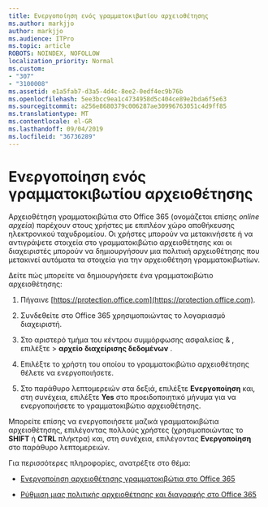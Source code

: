 ```yaml
---
title: Ενεργοποίηση ενός γραμματοκιβωτίου αρχειοθέτησης
ms.author: markjjo
author: markjjo
ms.audience: ITPro
ms.topic: article
ROBOTS: NOINDEX, NOFOLLOW
localization_priority: Normal
ms.custom:
- "307"
- "3100008"
ms.assetid: e1a5fab7-d3a5-4d4c-8ee2-0edf4ec9b76b
ms.openlocfilehash: 5ee3bcc9ea1c4734958d5c404ce89e2bda6f5e63
ms.sourcegitcommit: a256e8680379c006287ae30996763051c4d9ff85
ms.translationtype: MT
ms.contentlocale: el-GR
ms.lasthandoff: 09/04/2019
ms.locfileid: "36736289"
---
```

# <a name="enable-an-archive-mailbox"></a>Ενεργοποίηση ενός γραμματοκιβωτίου αρχειοθέτησης

Αρχειοθέτηση γραμματοκιβώτια στο Office 365 (ονομάζεται επίσης *online αρχεία*) παρέχουν στους χρήστες με επιπλέον χώρο αποθήκευσης ηλεκτρονικού ταχυδρομείου. Οι χρήστες μπορούν να μετακινήσετε ή να αντιγράψετε στοιχεία στο γραμματοκιβώτιο αρχειοθέτησης και οι διαχειριστές μπορούν να δημιουργήσουν μια πολιτική αρχειοθέτησης που μετακινεί αυτόματα τα στοιχεία για την αρχειοθέτηση γραμματοκιβωτίων.
  
Δείτε πώς μπορείτε να δημιουργήσετε ένα γραμματοκιβώτιο αρχειοθέτησης:
  
1. Πήγαινε [https://protection.office.com](https://protection.office.com).

2. Συνδεθείτε στο Office 365 χρησιμοποιώντας το λογαριασμό διαχειριστή.

3. Στο αριστερό τμήμα του κέντρου συμμόρφωσης ασφαλείας &amp; , επιλέξτε \> **αρχείο** **διαχείρισης δεδομένων** .

4. Επιλέξτε το χρήστη του οποίου το γραμματοκιβώτιο αρχειοθέτησης θέλετε να ενεργοποιήσετε.

5. Στο παράθυρο λεπτομερειών στα δεξιά, επιλέξτε **Ενεργοποίηση** και, στη συνέχεια, επιλέξτε **Yes** στο προειδοποιητικό μήνυμα για να ενεργοποιήσετε το γραμματοκιβώτιο αρχειοθέτησης.

Μπορείτε επίσης να ενεργοποιήσετε μαζικά γραμματοκιβώτια αρχειοθέτησης, επιλέγοντας πολλούς χρήστες (χρησιμοποιώντας το **SHIFT** ή **CTRL** πλήκτρα) και, στη συνέχεια, επιλέγοντας **Ενεργοποίηση** στο παράθυρο λεπτομερειών.
  
Για περισσότερες πληροφορίες, ανατρέξτε στο θέμα:
  
- [Ενεργοποίηση αρχειοθέτησης γραμματοκιβώτια στο Office 365](https://docs.microsoft.com/office365/securitycompliance/enable-archive-mailboxes)

- [Ρύθμιση μιας πολιτικής αρχειοθέτησης και διαγραφής στο Office 365](https://docs.microsoft.com//office365/securitycompliance/set-up-an-archive-and-deletion-policy-for-mailboxes)
